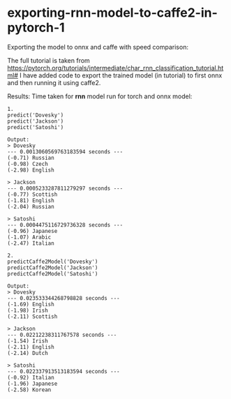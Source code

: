 # exporting-rnn-model-to-caffe2-in-pytorch-1
Exporting the model to onnx and caffe with speed comparison:

The full tutorial is taken from https://pytorch.org/tutorials/intermediate/char_rnn_classification_tutorial.html#
I have added code to export the trained model (in tutorial) to first onnx and then running it using caffe2.

Results:
Time taken for **rnn** model run for torch and onnx model:
```
1. 
predict('Dovesky')
predict('Jackson')
predict('Satoshi')

Output:
> Dovesky
--- 0.0013060569763183594 seconds ---
(-0.71) Russian
(-0.98) Czech
(-2.98) English

> Jackson
--- 0.0005233287811279297 seconds ---
(-0.77) Scottish
(-1.81) English
(-2.04) Russian

> Satoshi
--- 0.0004475116729736328 seconds ---
(-0.96) Japanese
(-1.07) Arabic
(-2.47) Italian

2.
predictCaffe2Model('Dovesky')
predictCaffe2Model('Jackson')
predictCaffe2Model('Satoshi')

Output:
> Dovesky
--- 0.023533344268798828 seconds ---
(-1.69) English
(-1.98) Irish
(-2.11) Scottish

> Jackson
--- 0.02212238311767578 seconds ---
(-1.54) Irish
(-2.11) English
(-2.14) Dutch

> Satoshi
--- 0.022337913513183594 seconds ---
(-0.92) Italian
(-1.96) Japanese
(-2.58) Korean
```
